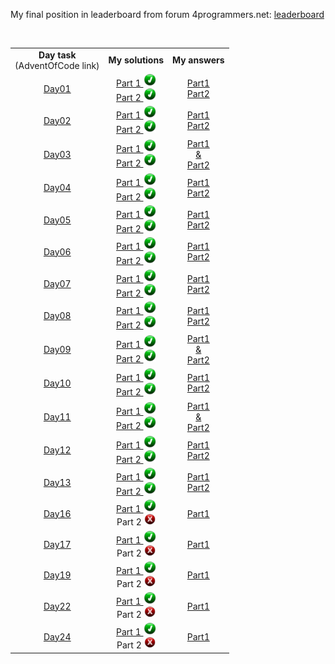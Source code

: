 My final position in leaderboard from forum 4programmers.net:
<a href="https://github.com/Pawel-Iskra/AdvenOfCode2019/blob/master/4programmers.net_leaderboard.jpg">leaderboard</a>

<br>
<table>
   <tr align="center" vlign="middle">
      <td><B>Day task</B>
        <br>(AdventOfCode link)</td>
      <td><B>My solutions</td>
      <td><B>My answers</td> 
         
   </tr>
   <tr align="center" vlign="middle">
      <td><a href="https://adventofcode.com/2019/day/1">Day01</a></td>
      <td>
         <a href="https://github.com/Pawel-Iskra/AdvenOfCode2019/blob/master/solutions/Day01_part1.java">Part 1
         <img alt="Done" src="https://github.com/Pawel-Iskra/Media/blob/master/Done.png" width=20" height="20"></a><br>
         <a href="https://github.com/Pawel-Iskra/AdvenOfCode2019/blob/master/solutions/Day01_part2.java">Part 2
         <img alt="Done" src="https://github.com/Pawel-Iskra/Media/blob/master/Done.png"
         width=20" height="20"></a>
      </td> 
       <td align="center" valign="middle"><a href="https://ideone.com/cHLj7h">Part1</a><br>
                                          <a href="https://ideone.com/yACkFK">Part2</a>                                       
   </td>
   </tr>
    <tr align="center" vlign="middle">
      <td><a href="https://adventofcode.com/2019/day/2">Day02</a></td>
      <td>
        <a href="https://github.com/Pawel-Iskra/AdvenOfCode2019/blob/master/solutions/Day02_part1.java"> Part 1
         <img alt="Done" src="https://github.com/Pawel-Iskra/Media/blob/master/Done.png"
         width=20" height="20"></a><br>
         <a href="https://github.com/Pawel-Iskra/AdvenOfCode2019/blob/master/solutions/Day02_part2.java">Part 2
         <img alt="Done" src="https://github.com/Pawel-Iskra/Media/blob/master/Done.png"
         width=20" height="20"></a>
      </td> 
   <td align="center" valign="middle"><a href="https://ideone.com/jOse0L">Part1</a><br>
                                          <a href="https://ideone.com/7Hac3r">Part2</a>                                       
   </td>
   </tr>
   <tr align="center" vlign="middle">
      <td><a href="https://adventofcode.com/2019/day/3">Day03</a></td>
      <td>
         <a href="https://github.com/Pawel-Iskra/AdvenOfCode2019/blob/master/solutions/Day03_part1_part2.java">Part 1 
         <img alt="Done" src="https://github.com/Pawel-Iskra/Media/blob/master/Done.png"
         width=20" height="20"></a><br>
         <a href="https://github.com/Pawel-Iskra/AdvenOfCode2019/blob/master/solutions/Day03_part1_part2.java">Part 2
         <img alt="Done" src="https://github.com/Pawel-Iskra/Media/blob/master/Done.png"
         width=20" height="20"></a>
      </td> 
   <td align="center" valign="middle"><a href="https://ideone.com/jnxf9v">Part1<br>&<br>Part2</a>                                       
   </td>
   </tr>
    <tr align="center" vlign="middle">
      <td><a href="https://adventofcode.com/2019/day/4">Day04</a></td>
      <td>
         <a href="https://github.com/Pawel-Iskra/AdvenOfCode2019/blob/master/solutions/Day04_part1.java">Part 1
         <img alt="Done" src="https://github.com/Pawel-Iskra/Media/blob/master/Done.png"
         width=20" height="20"></a><br>
         <a href="https://github.com/Pawel-Iskra/AdvenOfCode2019/blob/master/solutions/Day04_part2.java">Part 2
         <img alt="Done" src="https://github.com/Pawel-Iskra/Media/blob/master/Done.png"
         width=20" height="20"></a>
      </td>
    <td align="center" valign="middle"><a href="https://ideone.com/i5WyTQ">Part1</a><br>
                                          <a href="https://ideone.com/Y1F5iN">Part2</a>                                       
   </td>
   </tr>
   <tr align="center" vlign="middle">
      <td><a href="https://adventofcode.com/2019/day/5">Day05</a></td>
      <td>
         <a href="https://github.com/Pawel-Iskra/AdvenOfCode2019/blob/master/solutions/Day05_part1.java">Part 1
         <img alt="Done" src="https://github.com/Pawel-Iskra/Media/blob/master/Done.png"
         width=20" height="20"></a><br>
         <a href="https://github.com/Pawel-Iskra/AdvenOfCode2019/blob/master/solutions/Day05_part2.java">Part 2
         <img alt="Done" src="https://github.com/Pawel-Iskra/Media/blob/master/Done.png"
         width=20" height="20"></a>
      </td> 
   <td align="center" valign="middle"><a href="https://ideone.com/QrYxpP">Part1</a><br>
                                          <a href="https://ideone.com/rhtT1e">Part2</a>                                       
   </td>
   </tr>
   <tr align="center" vlign="middle">
      <td><a href="https://adventofcode.com/2019/day/6">Day06</a></td>
      <td>
         <a href="https://github.com/Pawel-Iskra/AdvenOfCode2019/blob/master/solutions/Day06_part1.java">Part 1
         <img alt="Done" src="https://github.com/Pawel-Iskra/Media/blob/master/Done.png"
         width=20" height="20"></a><br>
         <a href="https://github.com/Pawel-Iskra/AdvenOfCode2019/blob/master/solutions/Day06_part2.java">Part 2
         <img alt="Done" src="https://github.com/Pawel-Iskra/Media/blob/master/Done.png"
         width=20" height="20"></a>
      </td>
   <td align="center" valign="middle"><a href="https://ideone.com/Dxc0x9">Part1</a><br>
                                          <a href="https://ideone.com/6Evhhy">Part2</a>                                       
   </td>
   </tr>
   <tr align="center" vlign="middle">
      <td><a href="https://adventofcode.com/2019/day/7">Day07</a></td>
      <td>
         <a href="https://github.com/Pawel-Iskra/AdvenOfCode2019/blob/master/solutions/Day07_part1.java">Part 1
         <img alt="Done" src="https://github.com/Pawel-Iskra/Media/blob/master/Done.png"
         width=20" height="20"></a><br>
         <a href="https://github.com/Pawel-Iskra/AdvenOfCode2019/tree/master/solutions/Day07_part2">Part 2
         <img alt="Done" src="https://github.com/Pawel-Iskra/Media/blob/master/Done.png"
         width=20" height="20"></a>
      </td> 
   <td align="center" valign="middle"><a href="https://ideone.com/IJ3Efq">Part1</a><br>
                                          <a href="https://ideone.com/2pcOmh">Part2</a>                                       
   </td>
   </tr>
   <tr align="center" vlign="middle">
      <td><a href="https://adventofcode.com/2019/day/8">Day08</a></td>
      <td>
         <a href="https://github.com/Pawel-Iskra/AdvenOfCode2019/blob/master/solutions/Day08_part1.java">Part 1
         <img alt="Done" src="https://github.com/Pawel-Iskra/Media/blob/master/Done.png"
         width=20" height="20"></a><br>
         <a href="https://github.com/Pawel-Iskra/AdvenOfCode2019/blob/master/solutions/Day08_part2.java">Part 2
         <img alt="Done" src="https://github.com/Pawel-Iskra/Media/blob/master/Done.png"
         width=20" height="20"></a>
      </td> 
   <td align="center" valign="middle"><a href="https://ideone.com/ymr2A3">Part1</a><br>
                                          <a href="https://ideone.com/vJNqSW">Part2</a>                                       
   </td>
   </tr>
    <tr align="center" vlign="middle">
      <td><a href="https://adventofcode.com/2019/day/9">Day09</a></td>
      <td> 
         <a href="https://github.com/Pawel-Iskra/AdvenOfCode2019/blob/master/solutions/Day09_part1_part2.java">Part 1
         <img alt="Done" src="https://github.com/Pawel-Iskra/Media/blob/master/Done.png"
         width=20" height="20"></a><br> 
         <a href="https://github.com/Pawel-Iskra/AdvenOfCode2019/blob/master/solutions/Day09_part1_part2.java">Part 2
         <img alt="Done" src="https://github.com/Pawel-Iskra/Media/blob/master/Done.png"
         width=20" height="20"></a>
         <td align="center" valign="middle"><a href="https://ideone.com/n4tcH0">Part1<br>&<br>Part2</a>                                       
   </td>
      </td> 
   </tr>
   <tr align="center" vlign="middle">
      <td><a href="https://adventofcode.com/2019/day/10">Day10</a></td>
      <td>
         <a href="https://github.com/Pawel-Iskra/AdvenOfCode2019/blob/master/solutions/Day10_part1.java">Part 1
         <img alt="Done" src="https://github.com/Pawel-Iskra/Media/blob/master/Done.png"
         width=20" height="20"></a><br>
         <a href="https://github.com/Pawel-Iskra/AdvenOfCode2019/blob/master/solutions/Day10_part2.java">Part 2
         <img alt="Done" src="https://github.com/Pawel-Iskra/Media/blob/master/Done.png"
         width=20" height="20"></a>
      </td> 
   <td align="center" valign="middle"><a href="https://ideone.com/M5DVPC">Part1</a><br>
                                          <a href="https://ideone.com/2Euz3l">Part2</a>                                       
   </td>
   </tr>
   <tr align="center" vlign="middle">
      <td><a href="https://adventofcode.com/2019/day/11">Day11</a></td>
      <td> 
         <a href="https://github.com/Pawel-Iskra/AdvenOfCode2019/blob/master/solutions/Day11_part1_part2.java">Part 1
         <img alt="Done" src="https://github.com/Pawel-Iskra/Media/blob/master/Done.png"
         width=20" height="20"></a><br> 
         <a href="https://github.com/Pawel-Iskra/AdvenOfCode2019/blob/master/solutions/Day11_part1_part2.java">Part 2
         <img alt="Done" src="https://github.com/Pawel-Iskra/Media/blob/master/Done.png"
         width=20" height="20"></a>
      </td> 
   <td align="center" valign="middle"><a href="https://ideone.com/tJFJQm">Part1<br>&<br>Part2</a>                                       
   </td>
   </tr>
   <tr align="center" vlign="middle">
      <td><a href="https://adventofcode.com/2019/day/12">Day12</a></td>
      <td>
         <a href="https://github.com/Pawel-Iskra/AdvenOfCode2019/blob/master/solutions/Day12_part1.java">Part 1
         <img alt="Done" src="https://github.com/Pawel-Iskra/Media/blob/master/Done.png"
         width=20" height="20"></a><br>
         <a href="https://github.com/Pawel-Iskra/AdvenOfCode2019/blob/master/solutions/Day12_part2.java">Part 2
         <img alt="Done" src="https://github.com/Pawel-Iskra/Media/blob/master/Done.png"
         width=20" height="20"></a>
      </td> 
   <td align="center" valign="middle"><a href="https://ideone.com/FRODuM">Part1</a><br>
                                          <a href="https://ideone.com/A5Vyyv">Part2</a>                                       
   </td>
   </tr>
   <tr align="center" vlign="middle">
      <td><a href="https://adventofcode.com/2019/day/13">Day13</a></td>
      <td>
         <a href="https://github.com/Pawel-Iskra/AdvenOfCode2019/blob/master/solutions/Day13_part1.java">Part 1
         <img alt="Done" src="https://github.com/Pawel-Iskra/Media/blob/master/Done.png"
         width=20" height="20"></a><br>
         <a href="https://github.com/Pawel-Iskra/AdvenOfCode2019/blob/master/solutions/Day13_part2.java">Part 2
         <img alt="Done" src="https://github.com/Pawel-Iskra/Media/blob/master/Done.png"
         width=20" height="20"></a>
      </td> 
   <td align="center" valign="middle"><a href="https://ideone.com/RYFmgN">Part1</a><br>
                                          <a href="https://ideone.com/KLtfPL">Part2</a>                                       
   </td>
   </tr>
   <tr align="center" vlign="middle">
      <td><a href="https://adventofcode.com/2019/day/16">Day16</a></td>
      <td>
         <a href="https://github.com/Pawel-Iskra/AdvenOfCode2019/blob/master/solutions/Day16_part1.java">Part 1
         <img alt="Done" src="https://github.com/Pawel-Iskra/Media/blob/master/Done.png"
         width=20" height="20"></a><br>
         Part 2 <img alt="Done" src="https://github.com/Pawel-Iskra/Media/blob/master/Done%20not.png"
         width=18" height="18">
         </a>
         <td align="center" valign="middle"><a href="https://ideone.com/Km0mwL">Part1</a>                                       
   </td>
      </td> 
   </tr>
    <tr align="center" vlign="middle">
      <td><a href="https://adventofcode.com/2019/day/17">Day17</a></td>
      <td>
         <a href="https://github.com/Pawel-Iskra/AdvenOfCode2019/blob/master/solutions/Day17_part1.java">Part 1
         <img alt="Done" src="https://github.com/Pawel-Iskra/Media/blob/master/Done.png"
         width=20" height="20"></a><br>
         Part 2 <img alt="Done" src="https://github.com/Pawel-Iskra/Media/blob/master/Done%20not.png"
         width=18 height="18">
         </a>
      </td> 
      <td align="center" valign="middle"><a href="https://ideone.com/N78Qo4">Part1</a>                                       
   </td>
   </tr>
    <tr align="center" vlign="middle">
      <td><a href="https://adventofcode.com/2019/day/19">Day19</a></td>
      <td>
         <a href="https://github.com/Pawel-Iskra/AdvenOfCode2019/blob/master/solutions/Day19_part1.java">Part 1
         <img alt="Done" src="https://github.com/Pawel-Iskra/Media/blob/master/Done.png"
         width=20" height="20"></a><br>
         Part 2 <img alt="Done" src="https://github.com/Pawel-Iskra/Media/blob/master//Done%20not.png"
         width=18" height="18">
         </a>
      </td>
            <td align="center" valign="middle"><a href="https://ideone.com/mRmZzv">Part1</a>                                       
   </td>
   </tr>
    <tr align="center" vlign="middle">
      <td><a href="https://adventofcode.com/2019/day/22">Day22</a></td>
      <td>
         <a href="https://github.com/Pawel-Iskra/AdvenOfCode2019/blob/master/solutions/Day22_part1.java">Part 1
         <img alt="Done" src="https://github.com/Pawel-Iskra/Media/blob/master/Done.png"
         width=20" height="20"></a><br>
         Part 2 <img alt="Done" src="https://github.com/Pawel-Iskra/Media/blob/master/Done%20not.png"
         width=18" height="18">
         </a>
      </td>
      <td align="center" valign="middle"><a href="https://ideone.com/rCR2K2">Part1</a>                                       
   </td>
   </tr>
    <tr align="center" vlign="middle">
      <td><a href="https://adventofcode.com/2019/day/24">Day24</a></td>
      <td>
         <a href="https://github.com/Pawel-Iskra/AdvenOfCode2019/blob/master/solutions/Day24_part1.java">Part 1
         <img alt="Done" src="https://github.com/Pawel-Iskra/Media/blob/master/Done.png"
         width=20" height="20"></a><br>
         Part 2 <img alt="Done" src="https://github.com/Pawel-Iskra/Media/blob/master/Done%20not.png"
         width=18" height="18">
         </a>
      </td>
   <td align="center" valign="middle"><a href="https://ideone.com/zBr6D6">Part1</a>                                       
   </td>
   </tr>
   </table>
